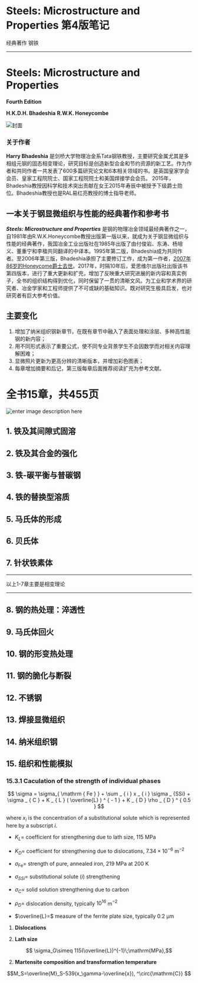 


# Steels: Microstructure and Properties 第4版笔记

 经典著作 钢铁

---

# Steels: Microstructure and Properties
**Fourth Edition**

**H.K.D.H. Bhadeshia**
**R.W.K. Honeycombe**

![封面](https://ars.els-cdn.com/content/image/3-s2.0-C20140012774-cov200h.gif)

### 关于作者
**Harry Bhadeshia** 是剑桥大学物理冶金系Tata钢铁教授，主要研究金属尤其是多相组元钢的固态相变理论，研究目标是创造新型合金和节约资源的新工艺。作为作者和共同作者一共发表了600多篇研究论文和6本相关领域的书。是英国皇家学会会员、皇家工程院院士、国家工程院院士和美国焊接学会会员。 2015年，Bhadeshia教授因科学和技术突出贡献在女王2015年寿辰中被授予下级爵士勋位。Bhadeshia教授也是RAL易红亮教授的博士指导老师。

## 一本关于钢显微组织与性能的经典著作和参考书
***Steels: Microstructure and Properties*** 是钢的物理冶金领域最经典著作之一，自1981年由R.W.K.Honeycombe教授出版第一版以来，就成为关于钢显微组织与性能的经典著作，我国冶金工业出版社在1985年出版了由付俊岩、东涛、杨培义、董重宁和李楹共同翻译的中译本。1995年第二版，Bhadeshia成为共同作者。至2006年第三版，Bhadeshia承担了主要修订工作，成为第一作者，[2007年86岁的Honeycome爵士去世](https://www.cam.ac.uk/news/tributes-paid-to-professor-sir-robert-honeycombe-1921-%E2%80%93-2007)。2017年，时隔10年后，爱思维尔出版社出版该书第四版本，进行了重大更新和扩充，增加了反映重大研究进展的新内容和真实例子，全书的组织结构得到优化，同时保留了一贯的清晰文风。为工业和学术界的研究者、冶金学家和工程师提供了不可或缺的基础知识。既对研究生极具启发，也对研究者有巨大参考价值。
## 主要变化
1. 增加了纳米组织钢新章节，在既有章节中融入了表面处理和涂层、多种高性能钢的新内容；
2. 用不同形式表示了重要公式，使不同专业背景学生不会因数学而对相关内容理解困难；
3. 显微照片更新为更高分辨的清晰版本，并增加彩色图表；
4. 每章增加摘要和后记，第三版每章后面推荐阅读扩充为参考文献。
# 全书15章，共455页
![enter image description here](https://lh3.googleusercontent.com/jF-4ougTXk2UkccpBudayk1pvcVftQNEKZX9BTJqwZXrsfbDd78a4TKqqyMuugTfv4YXCMFdqd3E "全书章节结构")
## 1. 铁及其间隙式固溶
## 2. 铁及其合金的强化
## 3. 铁-碳平衡与普碳钢
## 4. 铁的替换型溶质
## 5. 马氏体的形成
## 6.  贝氏体
## 7. 针状铁素体
-----------
以上1-7章主要是相变理论


----------

## 8. 钢的热处理：淬透性

## 9. 马氏体回火
## 10. 钢的形变热处理
## 11. 钢的脆化与断裂
## 12. 不锈钢
## 13. 焊接显微组织
## 14. 纳米组织钢
## 15. 组织和性能模拟


### 15.3.1 Caculation of the strength of individual phases

$$
\sigma = \sigma_{ \mathrm { Fe } } + \sum _ { i } x _ { i } \sigma _ {SSi} + \sigma _ { C } + K _ { L } ( \overline{L} ) ^ { - 1 } + K _ { D } \rho _ { D } ^ { 0.5 }
$$

where $x_i$ is the concentration of a substitutional solute which is represented here by a subscript $i$.

* $K_{L}=$ coefficient for strengthening due to lath size, 115 MPa

* $K_D=$ coefficient for strengthening due to dislocations, $7.34\times 10^{-6}$ m$^{-2}$

* $\sigma_\mathrm{Fe}=$ strength of pure, annealed iron, 219 MPa at 200 K

* $\sigma_{SSi}=$ substitutional solute ($i$) strengthening

* $\sigma_C=$ solid solution strengthening due to carbon

* $\rho_D=$ dislocation density, typically $10^{16}$ m$^{-2}$

* $\overline{L}=$ measure of the ferrite plate size, typically 0.2 µm

1. **Dislocations**

2. **Lath size**

$$ \sigma_G\simeq 115(\overline{L})^{-1}\;\mathrm{MPa},$$

2. **Martensite composition and transformation temperature**

$$M_S=\overline{M}_S-539(x_\gamma-\overline{x}), ^\circ{\mathrm{C}} $$




<!--stackedit_data:
eyJoaXN0b3J5IjpbLTQzNTg0OTc5OSw3MjcxODk5NDBdfQ==
-->